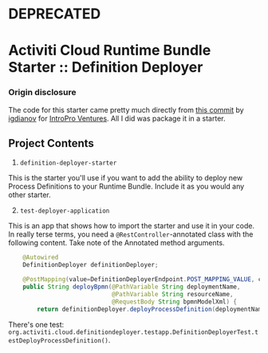 # DEPRECATED #

# Activiti Cloud Runtime Bundle Starter :: Definition Deployer

### Origin disclosure

The code for this starter came pretty much directly from [this commit](https://github.com/introproventures/example-runtime-bundle/commit/707708cae17a7d4e5b4de312ec83779dd024134f) by [igdianov](https://github.com/introproventures/example-runtime-bundle/commits?author=igdianov) for [IntroPro Ventures](https://github.com/introproventures).
All I did was package it in a starter.

## Project Contents

1. `definition-deployer-starter`

This is the starter you'll use if you want to add the ability to deploy new Process Definitions to your Runtime Bundle.
Include it as you would any other starter.

2. `test-deployer-application`

This is an app that shows how to import the starter and use it in your code.
In really terse terms, you need a `@RestController`-annotated class with the following content. Take note of the Annotated method arguments.

```java
    @Autowired
    DefinitionDeployer definitionDeployer;

    @PostMapping(value=DefinitionDeployerEndpoint.POST_MAPPING_VALUE, consumes=DefinitionDeployerEndpoint.POST_MAPPING_CONSUMES)
    public String deployBpmn(@PathVariable String deploymentName,
                             @PathVariable String resourceName,
                             @RequestBody String bpmnModelXml) {
        return definitionDeployer.deployProcessDefinition(deploymentName, resourceName, new ByteArrayInputStream(bpmnModelXml.getBytes()));
```


There's one test: `org.activiti.cloud.definitiondeployer.testapp.DefinitionDeployerTest.testDeployProcessDefinition()`.
